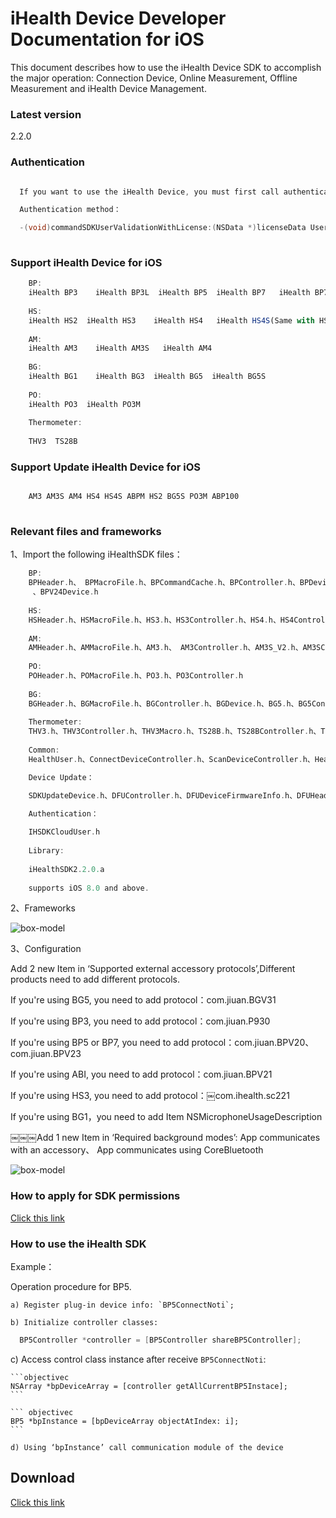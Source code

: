 # iHealth Device Developer Documentation for iOS

  This document describes how to use the iHealth Device SDK to accomplish the major operation: Connection Device, Online Measurement, Offline Measurement and iHealth Device Management.

### Latest version
2.2.0


### Authentication

```objectivec

  If you want to use the iHealth Device, you must first call authentication method, can call after certification by iHealth relevant methods of the device.

  Authentication method：

  -(void)commandSDKUserValidationWithLicense:(NSData *)licenseData UserDeviceAccess:(DisposeSDKUserDeviceAccess)userDeviceAccess UserValidationSuccess:(DisposeSDKUserValidationSuccess)userValidationSuccess DisposeErrorBlock:(DisposeSDKUserValidationErrorBlock)disposeValidationErrorBlock
  
```
### Support iHealth Device for iOS

```javascript
    BP: 
    iHealth BP3    iHealth BP3L  iHealth BP5  iHealth BP7   iHealth BP7S   iHealth Continua BP iHealth KN550BT     iHealth ABI    iHealth ABP100   iHealth BPM1
    
    HS: 
    iHealth HS2  iHealth HS3    iHealth HS4   iHealth HS4S(Same with HS4)   iHealth HS5 iHealth HS5S  iHealth HS6
    
    AM: 
    iHealth AM3    iHealth AM3S   iHealth AM4  
         
    BG: 
    iHealth BG1    iHealth BG3  iHealth BG5  iHealth BG5S
    
    PO: 
    iHealth PO3  iHealth PO3M
    
    Thermometer:
    
    THV3  TS28B

```
### Support Update iHealth Device for iOS

```javascript

    AM3 AM3S AM4 HS4 HS4S ABPM HS2 BG5S PO3M ABP100
    
```

### Relevant files and frameworks
1、Import the following iHealthSDK files：   

```objectivec
    BP: 
    BPHeader.h、 BPMacroFile.h、BPCommandCache.h、BPController.h、BPDevice.h、 BP3.h、 BP3Controller.h、BP3L.h、 BP3LController.h、 BP5.h、BP5Controller.h、BP7.h、 BP7Controller.h、BP7S.h、BP7SController.h、 ABI.h, ABIController.h、BPContinua.h、BPContinuaController.h、ABPM.h、ABPMController.h、KN550BT.h、KN550BTController.h、BP5SRW.h、BP5SRWController.h、BPAlertSettingModel.h、BPAV10Device.h、BPBTLEDevice.h、BPBV10Device.h、BPLoopMeasureSettingModel.h
     、BPV24Device.h
    
    HS: 
    HSHeader.h、HSMacroFile.h、HS3.h、HS3Controller.h、HS4.h、HS4Controller.h、 HS5.h、HS5Controller.h、iHealthHS6.h、HS2.h、HS2Controller.h
	
    AM: 
    AMHeader.h、AMMacroFile.h、AM3.h、 AM3Controller.h、AM3S_V2.h、AM3SController_V2、AM4.h、AM4Controller.h、
	
    PO: 
    POHeader.h、POMacroFile.h、PO3.h、PO3Controller.h
	
    BG: 
    BGHeader.h、BGMacroFile.h、BGController.h、BGDevice.h、BG5.h、BG5Controller.h、BG1.h、BG1Controller.h、BG3.h、BG3Controller.h、BG5S.h、BG5SController.h
    
    Thermometer:
    THV3.h、THV3Controller.h、THV3Macro.h、TS28B.h、TS28BController.h、TS28BHeader.h
    
    Common:
    HealthUser.h、ConnectDeviceController.h、ScanDeviceController.h、HealthHeader.h

    Device Update：

    SDKUpdateDevice.h、DFUController.h、DFUDeviceFirmwareInfo.h、DFUHeader.h、DFUMacro.h、DFUServerFirmwareInfo.h

    Authentication：
     
    IHSDKCloudUser.h
	
    Library: 
    
    iHealthSDK2.2.0.a
	
    supports iOS 8.0 and above.
```
2、Frameworks

![box-model](https://github.com/iHealthDeviceLabs/iHealthDeviceLabs-iOS/blob/master/public/iOS_ihealth_Frameworks_doc.png?raw=true)


3、Configuration


Add 2 new Item in ‘Supported external accessory protocols’,Different products need to add different protocols.

If you're using BG5, you need to add protocol：com.jiuan.BGV31

If you're using BP3, you need to add protocol：com.jiuan.P930

If you're using BP5 or BP7, you need to add protocol：com.jiuan.BPV20、com.jiuan.BPV23

If you're using ABI, you need to add protocol：com.jiuan.BPV21

If you're using HS3, you need to add protocol：￼com.ihealth.sc221

If you're using BG1，you need to add  Item NSMicrophoneUsageDescription

￼￼￼Add 1 new Item in ‘Required background modes’: App communicates with an accessory、 App communicates using CoreBluetooth

![box-model](https://github.com/iHealthDeviceLabs/iHealthDeviceLabs-iOS/blob/master/public/iOS_ihealth_Configuration_doc.png?raw=true)

### How to apply for SDK permissions

[Click this link](https://github.com/iHealthDeviceLabs/iHealthDeviceLabs-iOS/blob/master/doc/Developer_Registration_Application_Instruction.md)

### How to use the iHealth SDK


 Example：

   Operation procedure for BP5.

	a) Register plug-in device info: `BP5ConnectNoti`;

	b) Initialize controller classes:
   ```objectivec
     BP5Controller *controller = [BP5Controller shareBP5Controller];
   ```

   c) Access control class instance after receive `BP5ConnectNoti`: 

	```objectivec
	NSArray *bpDeviceArray = [controller getAllCurrentBP5Instace];
	```

	``` objectivec
	BP5 *bpInstance = [bpDeviceArray objectAtIndex: i];
	```

	d) Using ‘bpInstance’ call communication module of the device


## Download

[Click this link](https://dev.ihealthlabs.com/last-version)























